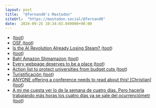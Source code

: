 ```yaml
---
layout: post
title:  "@fernand0's Mastodon"
siteUrl:  "https://mastodon.social/@fernand0"
date:  2024-09-25 10:34:03.049000+00:00
---
```

*  [ ](https://masto.es/@macosas) ([toot](https://mastodon.social/@fernand0/113197740395583038))
*  [OSF ](https://osf.io/preprints/edarxiv/nd6q) ([toot](https://mastodon.social/@fernand0/113197684773118843))
*  [Is the AI Revolution Already Losing Steam?   ](https://blog.irvingwb.com/blog/2024/09/is-the-ai-revolution-already-losing-steam-v1.html) ([toot](https://mastodon.social/@fernand0/113197455127873850))
*  [ ](https://masto.es/@macosas) ([toot](https://mastodon.social/@fernand0/113197262570514094))
*  [Bah! Amazon Shmamazon ](https://activatelearning.com.au/2024/09/bah-amazon-shmazon) ([toot](https://mastodon.social/@fernand0/113197216921693710))
*  [Every webpage deserves to be a place ](https://interconnected.org/home/2024/09/05/cursor-part) ([toot](https://mastodon.social/@fernand0/113196931272632425))
*  [Action list to protect universities from budget cuts ](https://crookedtimber.org/2024/09/06/action-list-to-protect-universities-from-budget-cuts) ([toot](https://mastodon.social/@fernand0/113196317356588534))
*  [Turistificación ](https://www.flickr.com/photos/fernand0/53993938003) ([toot](https://mastodon.social/@fernand0/113195577558870040))
*  [ANYONE offering a conference needs to read about this! [Christian] ](http://danielschristian.com/learning-ecosystems/2024/09/06/anyone-offering-a-conference-needs-to-read-about-this-christian) ([toot](https://mastodon.social/@fernand0/113195543214499918))
*  [A mi me cuesta ver lo de la semana de cuatro días. Pero hacerla trabajando más horas los cuatro días ya se sale del ocurrenciómetr ](https://mastodon.social/@fernand0/113193895059980614) ([toot](https://mastodon.social/@fernand0/113193895059980614))
